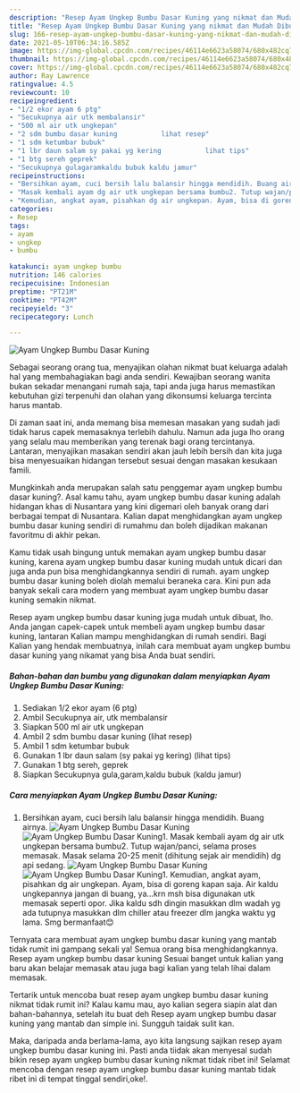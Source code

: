 ```yaml
---
description: "Resep Ayam Ungkep Bumbu Dasar Kuning yang nikmat dan Mudah Dibuat"
title: "Resep Ayam Ungkep Bumbu Dasar Kuning yang nikmat dan Mudah Dibuat"
slug: 166-resep-ayam-ungkep-bumbu-dasar-kuning-yang-nikmat-dan-mudah-dibuat
date: 2021-05-10T06:34:16.585Z
image: https://img-global.cpcdn.com/recipes/46114e6623a58074/680x482cq70/ayam-ungkep-bumbu-dasar-kuning-foto-resep-utama.jpg
thumbnail: https://img-global.cpcdn.com/recipes/46114e6623a58074/680x482cq70/ayam-ungkep-bumbu-dasar-kuning-foto-resep-utama.jpg
cover: https://img-global.cpcdn.com/recipes/46114e6623a58074/680x482cq70/ayam-ungkep-bumbu-dasar-kuning-foto-resep-utama.jpg
author: Ray Lawrence
ratingvalue: 4.5
reviewcount: 10
recipeingredient:
- "1/2 ekor ayam 6 ptg"
- "Secukupnya air utk membalansir"
- "500 ml air utk ungkepan"
- "2 sdm bumbu dasar kuning           lihat resep"
- "1 sdm ketumbar bubuk"
- "1 lbr daun salam sy pakai yg kering           lihat tips"
- "1 btg sereh geprek"
- "Secukupnya gulagaramkaldu bubuk kaldu jamur"
recipeinstructions:
- "Bersihkan ayam, cuci bersih lalu balansir hingga mendidih. Buang airnya."
- "Masak kembali ayam dg air utk ungkepan bersama bumbu2. Tutup wajan/panci, selama proses memasak. Masak selama 20-25 menit (dihitung sejak air mendidih) dg api sedang."
- "Kemudian, angkat ayam, pisahkan dg air ungkepan. Ayam, bisa di goreng kapan saja. Air kaldu ungkepannya jangan di buang, ya...krn msh bisa digunakan utk memasak seperti opor. Jika kaldu sdh dingin masukkan dlm wadah yg ada tutupnya masukkan dlm chiller atau freezer dlm jangka waktu yg lama. Smg bermanfaat😊"
categories:
- Resep
tags:
- ayam
- ungkep
- bumbu

katakunci: ayam ungkep bumbu 
nutrition: 146 calories
recipecuisine: Indonesian
preptime: "PT21M"
cooktime: "PT42M"
recipeyield: "3"
recipecategory: Lunch

---
```



![Ayam Ungkep Bumbu Dasar Kuning](https://img-global.cpcdn.com/recipes/46114e6623a58074/680x482cq70/ayam-ungkep-bumbu-dasar-kuning-foto-resep-utama.jpg)

Sebagai seorang orang tua, menyajikan olahan nikmat buat keluarga adalah hal yang membahagiakan bagi anda sendiri. Kewajiban seorang  wanita bukan sekadar menangani rumah saja, tapi anda juga harus memastikan kebutuhan gizi terpenuhi dan olahan yang dikonsumsi keluarga tercinta harus mantab.

Di zaman  saat ini, anda memang bisa memesan masakan yang sudah jadi tidak harus capek memasaknya terlebih dahulu. Namun ada juga lho orang yang selalu mau memberikan yang terenak bagi orang tercintanya. Lantaran, menyajikan masakan sendiri akan jauh lebih bersih dan kita juga bisa menyesuaikan hidangan tersebut sesuai dengan masakan kesukaan famili. 



Mungkinkah anda merupakan salah satu penggemar ayam ungkep bumbu dasar kuning?. Asal kamu tahu, ayam ungkep bumbu dasar kuning adalah hidangan khas di Nusantara yang kini digemari oleh banyak orang dari berbagai tempat di Nusantara. Kalian dapat menghidangkan ayam ungkep bumbu dasar kuning sendiri di rumahmu dan boleh dijadikan makanan favoritmu di akhir pekan.

Kamu tidak usah bingung untuk memakan ayam ungkep bumbu dasar kuning, karena ayam ungkep bumbu dasar kuning mudah untuk dicari dan juga anda pun bisa menghidangkannya sendiri di rumah. ayam ungkep bumbu dasar kuning boleh diolah memalui beraneka cara. Kini pun ada banyak sekali cara modern yang membuat ayam ungkep bumbu dasar kuning semakin nikmat.

Resep ayam ungkep bumbu dasar kuning juga mudah untuk dibuat, lho. Anda jangan capek-capek untuk membeli ayam ungkep bumbu dasar kuning, lantaran Kalian mampu menghidangkan di rumah sendiri. Bagi Kalian yang hendak membuatnya, inilah cara membuat ayam ungkep bumbu dasar kuning yang nikamat yang bisa Anda buat sendiri.

<!--inarticleads1-->

##### Bahan-bahan dan bumbu yang digunakan dalam menyiapkan Ayam Ungkep Bumbu Dasar Kuning:

1. Sediakan 1/2 ekor ayam (6 ptg)
1. Ambil Secukupnya air, utk membalansir
1. Siapkan 500 ml air utk ungkepan
1. Ambil 2 sdm bumbu dasar kuning           (lihat resep)
1. Ambil 1 sdm ketumbar bubuk
1. Gunakan 1 lbr daun salam (sy pakai yg kering)           (lihat tips)
1. Gunakan 1 btg sereh, geprek
1. Siapkan Secukupnya gula,garam,kaldu bubuk (kaldu jamur)




<!--inarticleads2-->

##### Cara menyiapkan Ayam Ungkep Bumbu Dasar Kuning:

1. Bersihkan ayam, cuci bersih lalu balansir hingga mendidih. Buang airnya.
<img src="https://img-global.cpcdn.com/steps/322aec2d381998cd/160x128cq70/ayam-ungkep-bumbu-dasar-kuning-langkah-memasak-1-foto.jpg" alt="Ayam Ungkep Bumbu Dasar Kuning"><img src="https://img-global.cpcdn.com/steps/64ebdc8acd41c444/160x128cq70/ayam-ungkep-bumbu-dasar-kuning-langkah-memasak-1-foto.jpg" alt="Ayam Ungkep Bumbu Dasar Kuning">1. Masak kembali ayam dg air utk ungkepan bersama bumbu2. Tutup wajan/panci, selama proses memasak. Masak selama 20-25 menit (dihitung sejak air mendidih) dg api sedang.
<img src="https://img-global.cpcdn.com/steps/9ad47b32a7cfdea3/160x128cq70/ayam-ungkep-bumbu-dasar-kuning-langkah-memasak-2-foto.jpg" alt="Ayam Ungkep Bumbu Dasar Kuning"><img src="https://img-global.cpcdn.com/steps/1404215cfd73ffb5/160x128cq70/ayam-ungkep-bumbu-dasar-kuning-langkah-memasak-2-foto.jpg" alt="Ayam Ungkep Bumbu Dasar Kuning">1. Kemudian, angkat ayam, pisahkan dg air ungkepan. Ayam, bisa di goreng kapan saja. Air kaldu ungkepannya jangan di buang, ya...krn msh bisa digunakan utk memasak seperti opor. Jika kaldu sdh dingin masukkan dlm wadah yg ada tutupnya masukkan dlm chiller atau freezer dlm jangka waktu yg lama. Smg bermanfaat😊




Ternyata cara membuat ayam ungkep bumbu dasar kuning yang mantab tidak rumit ini gampang sekali ya! Semua orang bisa menghidangkannya. Resep ayam ungkep bumbu dasar kuning Sesuai banget untuk kalian yang baru akan belajar memasak atau juga bagi kalian yang telah lihai dalam memasak.

Tertarik untuk mencoba buat resep ayam ungkep bumbu dasar kuning nikmat tidak rumit ini? Kalau kamu mau, ayo kalian segera siapin alat dan bahan-bahannya, setelah itu buat deh Resep ayam ungkep bumbu dasar kuning yang mantab dan simple ini. Sungguh taidak sulit kan. 

Maka, daripada anda berlama-lama, ayo kita langsung sajikan resep ayam ungkep bumbu dasar kuning ini. Pasti anda tiidak akan menyesal sudah bikin resep ayam ungkep bumbu dasar kuning nikmat tidak ribet ini! Selamat mencoba dengan resep ayam ungkep bumbu dasar kuning mantab tidak ribet ini di tempat tinggal sendiri,oke!.

